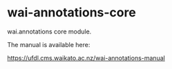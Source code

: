 # wai-annotations-core
wai.annotations core module.

The manual is available here:

https://ufdl.cms.waikato.ac.nz/wai-annotations-manual
